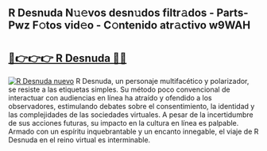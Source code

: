 ## R Desnuda N𝚞𝚎vos desn𝚞dos filtr𝚊dos - Parts-Pwz F𝚘tos vid𝚎o - C𝚘ntenido atr𝚊ctivo w9WAH

# <h2><a href="http://mb4brr4.tromn.icu/?c=R+Desnuda">🔗👉👉👉 R Desnuda 🔗🔗</a></h2>

[![R Desnuda nuevo](https://i.imgur.com/pEAQMta.gif)](http://mb4brr4.tromn.icu/?c=R+Desnuda)
R Desnuda, un personaje multifacético y polarizador, se resiste a las etiquetas simples. Su método poco convencional de interactuar con audiencias en línea ha atraído y ofendido a los observadores, estimulando debates sobre el consentimiento, la identidad y las complejidades de las sociedades virtuales. A pesar de la incertidumbre de sus acciones futuras, su impacto en la cultura en línea es palpable. Armado con un espíritu inquebrantable y un encanto innegable, el viaje de R Desnuda en el reino virtual es interminable.

